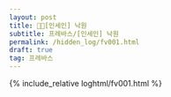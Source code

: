 ```yaml
---
layout: post
title: 🖤💚[인세인] 낙원
subtitle: 프레바스/[인세인] 낙원
permalink: /hidden_log/fv001.html
draft: true
tag: 프레바스
---
```


{% include_relative loghtml/fv001.html %}
  
